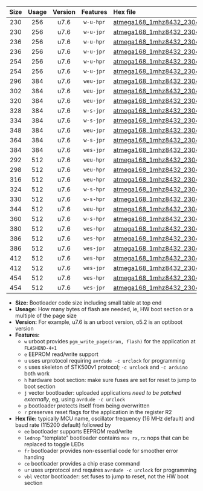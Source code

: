 |Size|Usage|Version|Features|Hex file|
|:-:|:-:|:-:|:-:|:--|
|230|256|u7.6|`w-u-hpr`|[atmega168_1mhz8432_230400bps_ur.hex](https://raw.githubusercontent.com/stefanrueger/urboot/main//atmega168_1mhz8432_230400bps_ur.hex)|
|230|256|u7.6|`w-u-jpr`|[atmega168_1mhz8432_230400bps_ur_vbl.hex](https://raw.githubusercontent.com/stefanrueger/urboot/main//atmega168_1mhz8432_230400bps_ur_vbl.hex)|
|236|256|u7.6|`w-u-hpr`|[atmega168_1mhz8432_230400bps_lednop_ur.hex](https://raw.githubusercontent.com/stefanrueger/urboot/main//atmega168_1mhz8432_230400bps_lednop_ur.hex)|
|236|256|u7.6|`w-u-jpr`|[atmega168_1mhz8432_230400bps_lednop_ur_vbl.hex](https://raw.githubusercontent.com/stefanrueger/urboot/main//atmega168_1mhz8432_230400bps_lednop_ur_vbl.hex)|
|254|256|u7.6|`w-u-hpr`|[atmega168_1mhz8432_230400bps_lednop_fr_ur.hex](https://raw.githubusercontent.com/stefanrueger/urboot/main//atmega168_1mhz8432_230400bps_lednop_fr_ur.hex)|
|254|256|u7.6|`w-u-jpr`|[atmega168_1mhz8432_230400bps_lednop_fr_ur_vbl.hex](https://raw.githubusercontent.com/stefanrueger/urboot/main//atmega168_1mhz8432_230400bps_lednop_fr_ur_vbl.hex)|
|296|384|u7.6|`weu-jpr`|[atmega168_1mhz8432_230400bps_ee_ur_vbl.hex](https://raw.githubusercontent.com/stefanrueger/urboot/main//atmega168_1mhz8432_230400bps_ee_ur_vbl.hex)|
|302|384|u7.6|`weu-jpr`|[atmega168_1mhz8432_230400bps_ee_lednop_ur_vbl.hex](https://raw.githubusercontent.com/stefanrueger/urboot/main//atmega168_1mhz8432_230400bps_ee_lednop_ur_vbl.hex)|
|320|384|u7.6|`weu-jpr`|[atmega168_1mhz8432_230400bps_ee_lednop_fr_ur_vbl.hex](https://raw.githubusercontent.com/stefanrueger/urboot/main//atmega168_1mhz8432_230400bps_ee_lednop_fr_ur_vbl.hex)|
|328|384|u7.6|`w-s-jpr`|[atmega168_1mhz8432_230400bps_vbl.hex](https://raw.githubusercontent.com/stefanrueger/urboot/main//atmega168_1mhz8432_230400bps_vbl.hex)|
|334|384|u7.6|`w-s-jpr`|[atmega168_1mhz8432_230400bps_lednop_vbl.hex](https://raw.githubusercontent.com/stefanrueger/urboot/main//atmega168_1mhz8432_230400bps_lednop_vbl.hex)|
|348|384|u7.6|`weu-jpr`|[atmega168_1mhz8432_230400bps_ee_lednop_fr_ce_ur_vbl.hex](https://raw.githubusercontent.com/stefanrueger/urboot/main//atmega168_1mhz8432_230400bps_ee_lednop_fr_ce_ur_vbl.hex)|
|364|384|u7.6|`w-s-jpr`|[atmega168_1mhz8432_230400bps_lednop_fr_vbl.hex](https://raw.githubusercontent.com/stefanrueger/urboot/main//atmega168_1mhz8432_230400bps_lednop_fr_vbl.hex)|
|384|384|u7.6|`wes-jpr`|[atmega168_1mhz8432_230400bps_ee_vbl.hex](https://raw.githubusercontent.com/stefanrueger/urboot/main//atmega168_1mhz8432_230400bps_ee_vbl.hex)|
|292|512|u7.6|`weu-hpr`|[atmega168_1mhz8432_230400bps_ee_ur.hex](https://raw.githubusercontent.com/stefanrueger/urboot/main//atmega168_1mhz8432_230400bps_ee_ur.hex)|
|298|512|u7.6|`weu-hpr`|[atmega168_1mhz8432_230400bps_ee_lednop_ur.hex](https://raw.githubusercontent.com/stefanrueger/urboot/main//atmega168_1mhz8432_230400bps_ee_lednop_ur.hex)|
|316|512|u7.6|`weu-hpr`|[atmega168_1mhz8432_230400bps_ee_lednop_fr_ur.hex](https://raw.githubusercontent.com/stefanrueger/urboot/main//atmega168_1mhz8432_230400bps_ee_lednop_fr_ur.hex)|
|324|512|u7.6|`w-s-hpr`|[atmega168_1mhz8432_230400bps.hex](https://raw.githubusercontent.com/stefanrueger/urboot/main//atmega168_1mhz8432_230400bps.hex)|
|330|512|u7.6|`w-s-hpr`|[atmega168_1mhz8432_230400bps_lednop.hex](https://raw.githubusercontent.com/stefanrueger/urboot/main//atmega168_1mhz8432_230400bps_lednop.hex)|
|344|512|u7.6|`weu-hpr`|[atmega168_1mhz8432_230400bps_ee_lednop_fr_ce_ur.hex](https://raw.githubusercontent.com/stefanrueger/urboot/main//atmega168_1mhz8432_230400bps_ee_lednop_fr_ce_ur.hex)|
|360|512|u7.6|`w-s-hpr`|[atmega168_1mhz8432_230400bps_lednop_fr.hex](https://raw.githubusercontent.com/stefanrueger/urboot/main//atmega168_1mhz8432_230400bps_lednop_fr.hex)|
|380|512|u7.6|`wes-hpr`|[atmega168_1mhz8432_230400bps_ee.hex](https://raw.githubusercontent.com/stefanrueger/urboot/main//atmega168_1mhz8432_230400bps_ee.hex)|
|386|512|u7.6|`wes-hpr`|[atmega168_1mhz8432_230400bps_ee_lednop.hex](https://raw.githubusercontent.com/stefanrueger/urboot/main//atmega168_1mhz8432_230400bps_ee_lednop.hex)|
|386|512|u7.6|`wes-jpr`|[atmega168_1mhz8432_230400bps_ee_lednop_vbl.hex](https://raw.githubusercontent.com/stefanrueger/urboot/main//atmega168_1mhz8432_230400bps_ee_lednop_vbl.hex)|
|412|512|u7.6|`wes-hpr`|[atmega168_1mhz8432_230400bps_ee_lednop_fr.hex](https://raw.githubusercontent.com/stefanrueger/urboot/main//atmega168_1mhz8432_230400bps_ee_lednop_fr.hex)|
|412|512|u7.6|`wes-jpr`|[atmega168_1mhz8432_230400bps_ee_lednop_fr_vbl.hex](https://raw.githubusercontent.com/stefanrueger/urboot/main//atmega168_1mhz8432_230400bps_ee_lednop_fr_vbl.hex)|
|454|512|u7.6|`wes-hpr`|[atmega168_1mhz8432_230400bps_ee_lednop_fr_ce.hex](https://raw.githubusercontent.com/stefanrueger/urboot/main//atmega168_1mhz8432_230400bps_ee_lednop_fr_ce.hex)|
|454|512|u7.6|`wes-jpr`|[atmega168_1mhz8432_230400bps_ee_lednop_fr_ce_vbl.hex](https://raw.githubusercontent.com/stefanrueger/urboot/main//atmega168_1mhz8432_230400bps_ee_lednop_fr_ce_vbl.hex)|

- **Size:** Bootloader code size including small table at top end
- **Useage:** How many bytes of flash are needed, ie, HW boot section or a multiple of the page size
- **Version:** For example, u7.6 is an urboot version, o5.2 is an optiboot version
- **Features:**
  + `w` urboot provides `pgm_write_page(sram, flash)` for the application at `FLASHEND-4+1`
  + `e` EEPROM read/write support
  + `u` uses urprotocol requiring `avrdude -c urclock` for programming
  + `s` uses skeleton of STK500v1 protocol; `-c urclock` and `-c arduino` both work
  + `h` hardware boot section: make sure fuses are set for reset to jump to boot section
  + `j` vector bootloader: uploaded applications *need to be patched externally*, eg, using `avrdude -c urclock`
  + `p` bootloader protects itself from being overwritten
  + `r` preserves reset flags for the application in the register R2
- **Hex file:** typically MCU name, oscillator frequency (16 MHz default) and baud rate (115200 default) followed by
  + `ee` bootloader supports EEPROM read/write
  + `lednop` "template" bootloader contains `mov rx,rx` nops that can be replaced to toggle LEDs
  + `fr` bootloader provides non-essential code for smoother error handing
  + `ce` bootloader provides a chip erase command
  + `ur` uses urprotocol and requires `avrdude -c urclock` for programming
  + `vbl` vector bootloader: set fuses to jump to reset, not the HW boot section

